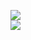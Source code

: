 [![](https://img.shields.io/badge/Made%20With-Github%20Spray-lightgrey.svg?style=for-the-badge&logo=github)](https://github.com/Annihil/github-spray#13905)  
[![](https://i.imgur.com/2DrTn0Z.gif)](https://github.com/Annihil/github-spray)